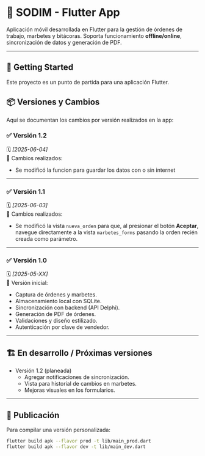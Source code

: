 # 📱 SODIM - Flutter App

Aplicación móvil desarrollada en Flutter para la gestión de órdenes de trabajo, marbetes y bitácoras. Soporta funcionamiento **offline/online**, sincronización de datos y generación de PDF.

---

## 📌 Getting Started

Este proyecto es un punto de partida para una aplicación Flutter.


## 📦 Versiones y Cambios

Aquí se documentan los cambios por versión realizados en la app:


### ✅ Versión 1.2
🗓️ *[2025-06-04]*  
🔧 Cambios realizados:
- Se modificó la funcion para guardar los datos con o sin internet 

---


### ✅ Versión 1.1
🗓️ *[2025-06-03]*  
🔧 Cambios realizados:
- Se modificó la vista `nueva_orden` para que, al presionar el botón **Aceptar**, navegue directamente a la vista `marbetes_forms` pasando la orden recién creada como parámetro.

---

### ✅ Versión 1.0
🗓️ *[2025-05-XX]*  
🔧 Versión inicial:
- Captura de órdenes y marbetes.
- Almacenamiento local con SQLite.
- Sincronización con backend (API Delphi).
- Generación de PDF de órdenes.
- Validaciones y diseño estilizado.
- Autenticación por clave de vendedor.

---

## 🏗️ En desarrollo / Próximas versiones

- Versión 1.2 (planeada)
  - Agregar notificaciones de sincronización.
  - Vista para historial de cambios en marbetes.
  - Mejoras visuales en los formularios.

---

## 🚀 Publicación

Para compilar una versión personalizada:
```bash
flutter build apk --flavor prod -t lib/main_prod.dart
flutter build apk --flavor dev -t lib/main_dev.dart
